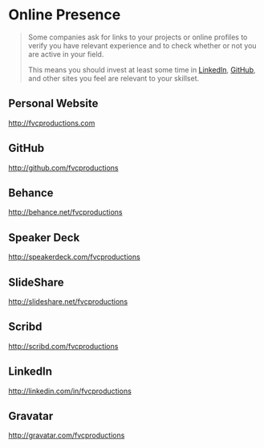 # Online Presence

> Some companies ask for links to your projects or online profiles to verify you have relevant experience and to check whether or not you are active in your field.
>
> This means you should invest at least some time in [LinkedIn](http://linkedin.com), [GitHub](http://github.com), and other sites you feel are relevant to your skillset.

## Personal Website

http://fvcproductions.com

## GitHub

http://github.com/fvcproductions

## Behance

http://behance.net/fvcproductions

## Speaker Deck

http://speakerdeck.com/fvcproductions

## SlideShare

http://slideshare.net/fvcproductions

## Scribd

http://scribd.com/fvcproductions

## LinkedIn

http://linkedin.com/in/fvcproductions

## Gravatar

http://gravatar.com/fvcproductions
